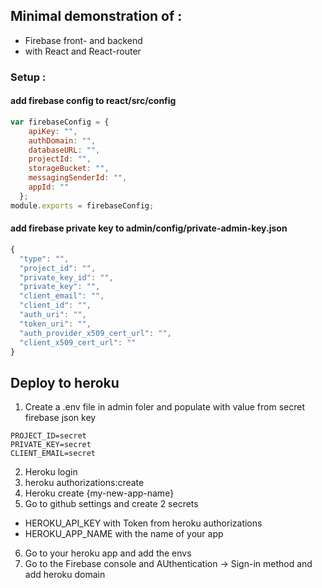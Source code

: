 ## Minimal demonstration of :
- Firebase front- and backend 
- with React and React-router

### Setup :

#### add firebase config to react/src/config
```js
var firebaseConfig = {
    apiKey: "",
    authDomain: "",
    databaseURL: "",
    projectId: "",
    storageBucket: "",
    messagingSenderId: "",
    appId: ""
  };
module.exports = firebaseConfig;
```

#### add firebase private key to admin/config/private-admin-key.json
```js
{
  "type": "",
  "project_id": "",
  "private_key_id": "",
  "private_key": "",
  "client_email": "",
  "client_id": "",
  "auth_uri": "",
  "token_uri": "",
  "auth_provider_x509_cert_url": "",
  "client_x509_cert_url": ""
}
```

## Deploy to heroku

1. Create a .env file in admin foler and populate with value from secret firebase json key
```
PROJECT_ID=secret
PRIVATE_KEY=secret
CLIENT_EMAIL=secret
```

2. Heroku login
3. heroku authorizations:create
4. Heroku create {my-new-app-name}
5. Go to github settings and create 2 secrets
  - HEROKU_API_KEY with Token from heroku authorizations
  - HEROKU_APP_NAME with the name of your app
6. Go to your heroku app and add the envs
7. Go to the Firebase console and AUthentication -> Sign-in method and add heroku domain
 

